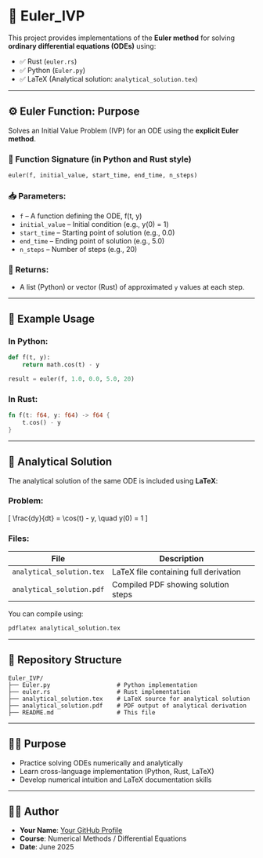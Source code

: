 # 📘 Euler_IVP

This project provides implementations of the **Euler method** for solving **ordinary differential equations (ODEs)** using:

- ✅ Rust (`euler.rs`)
- ✅ Python (`Euler.py`)
- ✅ LaTeX (Analytical solution: `analytical_solution.tex`)

---

## ⚙️ Euler Function: Purpose

Solves an Initial Value Problem (IVP) for an ODE using the **explicit Euler method**.

### 🧾 Function Signature (in Python and Rust style)
```python
euler(f, initial_value, start_time, end_time, n_steps)
```

### 📥 Parameters:

- `f` – A function defining the ODE, f(t, y)
- `initial_value` – Initial condition (e.g., y(0) = 1)
- `start_time` – Starting point of solution (e.g., 0.0)
- `end_time` – Ending point of solution (e.g., 5.0)
- `n_steps` – Number of steps (e.g., 20)

### 🔁 Returns:
- A list (Python) or vector (Rust) of approximated `y` values at each step.

---

## 🧪 Example Usage

### In Python:
```python
def f(t, y):
    return math.cos(t) - y

result = euler(f, 1.0, 0.0, 5.0, 20)
```

### In Rust:
```rust
fn f(t: f64, y: f64) -> f64 {
    t.cos() - y
}
```

---

## 📐 Analytical Solution

The analytical solution of the same ODE is included using **LaTeX**:

### Problem:
\[
\frac{dy}{dt} = \cos(t) - y, \quad y(0) = 1
\]

### Files:
| File                       | Description                              |
|----------------------------|------------------------------------------|
| `analytical_solution.tex`  | LaTeX file containing full derivation    |
| `analytical_solution.pdf`  | Compiled PDF showing solution steps      |

You can compile using:

```bash
pdflatex analytical_solution.tex
```

---

## 📁 Repository Structure

```
Euler_IVP/
├── Euler.py                   # Python implementation
├── euler.rs                   # Rust implementation
├── analytical_solution.tex    # LaTeX source for analytical solution
├── analytical_solution.pdf    # PDF output of analytical derivation
├── README.md                  # This file
```

---

## 👨‍🎓 Purpose

- Practice solving ODEs numerically and analytically
- Learn cross-language implementation (Python, Rust, LaTeX)
- Develop numerical intuition and LaTeX documentation skills

---

## 👩‍💻 Author

- **Your Name**: [Your GitHub Profile](https://github.com/yourusername)
- **Course**: Numerical Methods / Differential Equations
- **Date**: June 2025
